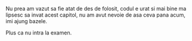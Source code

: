 Nu prea am vazut sa fie atat de des de folosit, codul e urat si mai bine ma lipsesc sa invat acest capitol,
nu am avut nevoie de asa ceva pana acum, imi ajung bazele.

Plus ca nu intra la examen.